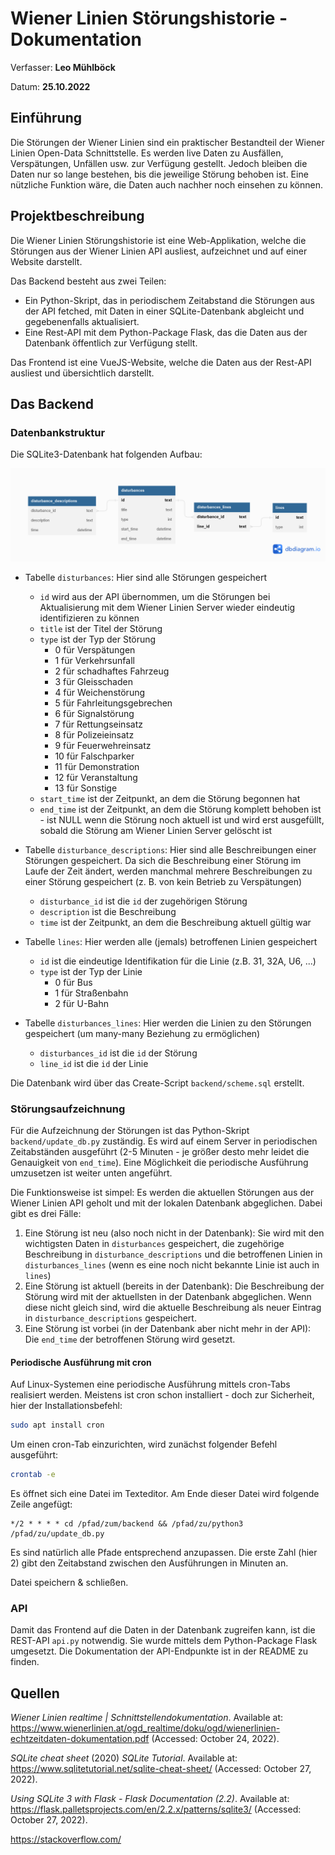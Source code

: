 # Wiener Linien Störungshistorie - Dokumentation

Verfasser: **Leo Mühlböck**

Datum: **25.10.2022**

## Einführung

Die Störungen der Wiener Linien sind ein praktischer Bestandteil der Wiener Linien Open-Data Schnittstelle. Es werden live Daten zu Ausfällen, Verspätungen, Unfällen usw. zur Verfügung gestellt. Jedoch bleiben die Daten nur so lange bestehen, bis die jeweilige Störung behoben ist. Eine nützliche Funktion wäre, die Daten auch nachher noch einsehen zu können.

## Projektbeschreibung

Die Wiener Linien Störungshistorie ist eine Web-Applikation, welche die Störungen aus der Wiener Linien API ausliest, aufzeichnet und auf einer Website darstellt.

Das Backend besteht aus zwei Teilen: 

- Ein Python-Skript, das in periodischem Zeitabstand die Störungen aus der API fetched, mit Daten in einer SQLite-Datenbank abgleicht und gegebenenfalls aktualisiert.
- Eine Rest-API mit dem Python-Package Flask, das die Daten aus der Datenbank öffentlich zur Verfügung stellt.

Das Frontend ist eine VueJS-Website, welche die Daten aus der Rest-API ausliest und übersichtlich darstellt.

## Das Backend

### Datenbankstruktur

Die SQLite3-Datenbank hat folgenden Aufbau:

![datenbankstruktur](./datenbankstruktur.png)

- Tabelle `disturbances`: Hier sind alle Störungen gespeichert

  - `id` wird aus der API übernommen, um die Störungen bei Aktualisierung mit dem Wiener Linien Server wieder eindeutig identifizieren zu können
  - `title` ist der Titel der Störung
  - `type` ist der Typ der Störung
    - 0 für Verspätungen
    - 1 für Verkehrsunfall
    - 2 für schadhaftes Fahrzeug
    - 3 für Gleisschaden
    - 4 für Weichenstörung
    - 5 für Fahrleitungsgebrechen
    - 6 für Signalstörung
    - 7 für Rettungseinsatz
    - 8 für Polizeieinsatz
    - 9 für Feuerwehreinsatz
    - 10 für Falschparker
    - 11 für Demonstration
    - 12 für Veranstaltung
    - 13 für Sonstige
  - `start_time` ist der Zeitpunkt, an dem die Störung begonnen hat
  - `end_time` ist der Zeitpunkt, an dem die Störung komplett behoben ist - ist NULL wenn die Störung noch aktuell ist und wird erst ausgefüllt, sobald die Störung am Wiener Linien Server gelöscht ist
- Tabelle `disturbance_descriptions`: Hier sind alle Beschreibungen einer Störungen gespeichert. Da sich die Beschreibung einer Störung im Laufe der Zeit ändert, werden manchmal mehrere Beschreibungen zu einer Störung gespeichert (z. B. von kein Betrieb zu Verspätungen)

  - `disturbance_id` ist die `id` der zugehörigen Störung
  - `description` ist die Beschreibung
  - `time` ist der Zeitpunkt, an dem die Beschreibung aktuell gültig war
- Tabelle `lines`: Hier werden alle (jemals) betroffenen Linien gespeichert

  - `id` ist die eindeutige Identifikation für die Linie (z.B. 31, 32A, U6, ...)
  - `type` ist der Typ der Linie
    - 0 für Bus
    - 1 für Straßenbahn
    - 2 für U-Bahn
- Tabelle `disturbances_lines`: Hier werden die Linien zu den Störungen gespeichert (um many-many Beziehung zu ermöglichen)

  - `disturbances_id` ist die `id` der Störung
  - `line_id` ist die `id` der Linie

Die Datenbank wird über das Create-Script `backend/scheme.sql` erstellt.

### Störungsaufzeichnung

Für die Aufzeichnung der Störungen ist das Python-Skript `backend/update_db.py` zuständig. Es wird auf einem Server in periodischen Zeitabständen ausgeführt (2-5 Minuten - je größer desto mehr leidet die Genauigkeit von `end_time`). Eine Möglichkeit die periodische Ausführung umzusetzen ist weiter unten angeführt.

Die Funktionsweise ist simpel: Es werden die aktuellen Störungen aus der Wiener Linien API geholt und mit der lokalen Datenbank abgeglichen. Dabei gibt es drei Fälle:

1. Eine Störung ist neu (also noch nicht in der Datenbank): Sie wird mit den wichtigsten Daten in `disturbances` gespeichert, die zugehörige Beschreibung in `disturbance_descriptions` und die betroffenen Linien in `disturbances_lines` (wenn es eine noch nicht bekannte Linie ist auch in `lines`)
2. Eine Störung ist aktuell (bereits in der Datenbank): Die Beschreibung der Störung wird mit der aktuellsten in der Datenbank abgeglichen. Wenn diese nicht gleich sind, wird die aktuelle Beschreibung als neuer Eintrag in `disturbance_descriptions` gespeichert. 
3. Eine Störung ist vorbei (in der Datenbank aber nicht mehr in der API): Die `end_time` der betroffenen Störung wird gesetzt.

#### Periodische Ausführung mit cron

Auf Linux-Systemen eine periodische Ausführung mittels cron-Tabs realisiert werden. Meistens ist cron schon installiert - doch zur Sicherheit, hier der Installationsbefehl:

```bash
sudo apt install cron
```

Um einen cron-Tab einzurichten, wird zunächst folgender Befehl ausgeführt:

```bash
crontab -e
```

Es öffnet sich eine Datei im Texteditor. Am Ende dieser Datei wird folgende Zeile angefügt:

```
*/2 * * * * cd /pfad/zum/backend && /pfad/zu/python3 /pfad/zu/update_db.py
```

Es sind natürlich alle Pfade entsprechend anzupassen. Die erste Zahl (hier 2) gibt den Zeitabstand zwischen den Ausführungen in Minuten an.

Datei speichern & schließen.

### API

Damit das Frontend auf die Daten in der Datenbank zugreifen kann, ist die REST-API `api.py` notwendig. Sie wurde mittels dem Python-Package Flask umgesetzt. Die Dokumentation der API-Endpunkte ist in der README zu finden.

## Quellen

*Wiener Linien realtime | Schnittstellendokumentation*. Available at: https://www.wienerlinien.at/ogd_realtime/doku/ogd/wienerlinien-echtzeitdaten-dokumentation.pdf (Accessed: October 24, 2022). 

*SQLite cheat sheet* (2020) *SQLite Tutorial*. Available at: https://www.sqlitetutorial.net/sqlite-cheat-sheet/ (Accessed: October 27, 2022). 

*Using SQLite 3 with Flask - Flask Documentation (2.2)*. Available at: https://flask.palletsprojects.com/en/2.2.x/patterns/sqlite3/ (Accessed: October 27, 2022). 

https://stackoverflow.com/
